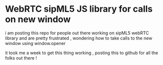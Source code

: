 # WebRTC sipML5 JS library for calls on new window

i am posting this repo for people out there working on sipML5 webRTC library and are pretty frustrated , wondering how to take calls to the new window using window.opener 

it took me a week to get this thing working , posting this to github for all the folks out there !
